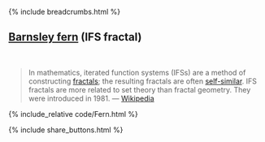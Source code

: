 {% include breadcrumbs.html %}

## [Barnsley fern](https://rosettacode.org/wiki/Barnsley_fern) (IFS fractal)
<div class="header_line"><br/></div>

<blockquote>
In mathematics, iterated function systems (IFSs) are a method of constructing 
<a href="https://en.wikipedia.org/wiki/Fractal">fractals</a>; 
the resulting fractals are often <a href="https://en.wikipedia.org/wiki/Self-similar">self-similar</a>. 
IFS fractals are more related to set theory 
than fractal geometry. They were introduced in 1981. &mdash;
<a href="https://en.wikipedia.org/wiki/Iterated_function_system">Wikipedia</a>
</blockquote>

<p style="clear: both;"></p>

{% include_relative code/Fern.html %}

<p style="clear: both;"></p>

{% include share_buttons.html %}